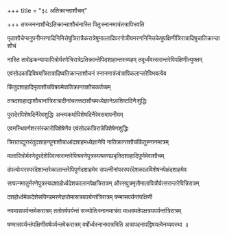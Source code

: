 +++
title = "३८ अतिक्रान्ताशौचम्"

+++
तत्रजननाशौचेऽतिक्रान्ताशौचंनास्ति पितुःस्नानमात्रंतत्रापिभवति

मृताशौचेप्यनुपनीमरणादिनिमित्तेषुत्रिरात्रैकरात्रेषुमात्लादिपरगोत्रीयमरणनिमित्तकेषुपक्षिणीत्रिरात्रादिषुचातिक्रान्ताशौचं

नास्ति तत्रोढकन्यायाःपित्रोर्मरणेत्रिरात्रेऽतिक्रान्तेपिदशाहान्तस्त्र्यहम् तदूर्ध्वंवत्सरान्तरेपिपक्षिणीत्युक्तम्

एवंसोदकादिविषयत्रिरात्रादिष्वतिक्रान्ताशौचनं स्नानमात्रंत्वंत्रापिकलान्तरेपिभवत्येव

किंतुदशाहादिमृताशौचविषयमेवातिक्रान्ताशौचकर्तव्यम्

तत्रदशाहाद्याशौचानांत्रिरात्रादीनांचतत्तदाशौचमध्येज्ञानेऽवशिष्टदिनैःशुद्धिः

पुरादेरपिशेषदिनैरेवशुद्धिः अन्त्यकर्मापिशेषदिनैरेवसमापनीयम्

एवमस्थिपर्णशरसंस्कारोपिशेषेणैव एवंसोदकत्रिरात्रेपिशेषेणशुद्धिः

त्रिराताद्युत्तरंतुदशाहन्यूनाशौचाआंदशाहमध्येज्ञानेपि नातिक्रान्तशौचंकिंतुस्नानमात्रम्

मातापित्रोर्मरणेदूरदेशेपिवत्सरान्तरेपिश्रवणेपुत्रस्यश्रवणप्रभृतिदशाहादिपूर्णमेवाशौचम्

दंपत्योःपरस्परंदेशान्तरेकालान्तरेपिपूर्णदशाहमेव सपत्‍नीनांपरस्परंदेशकालविशेषनपेक्षंदशाहमेव

सापत्नमातुर्मरणेपुत्रस्यदशाहोर्ध्वदेशकालानपेक्षत्रिरात्रम् औरसपुत्रमृतौमातापित्रौर्वत्सरान्तरेपित्रिरात्रम्

दशहोर्ध्वमेकदेशेसपिण्डमरणेज्ञातेमासत्रयपर्यन्तंत्रिरात्रम् षण्मासपर्यन्तंपक्षिणी

नवमासपर्यन्तमेकरात्रम् ततोवर्षपर्यन्तं सज्योतिःस्नानमात्रंवा माधवमतेपक्षत्रयपर्यन्तंत्रिरात्रम्

षण्मासपर्यन्तंपक्षिणीवर्षपर्यन्तमेकरात्रम् वर्षोर्ध्वस्नानमात्रमिति अत्रापदनापद्विषयत्वेनव्यवस्था ॥
